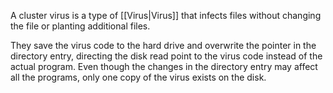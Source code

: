 A cluster virus is a type of [[Virus|Virus]] that infects files without changing the file or planting additional files.

They save the virus code to the hard drive and overwrite the pointer in the directory entry, directing the disk read point to the virus code instead of the actual program. Even though the changes in the directory entry may affect all the programs, only one copy of the virus exists on the disk.